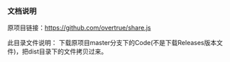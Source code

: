 ### 文档说明

原项目链接：https://github.com/overtrue/share.js

此目录文件说明：
	下载原项目master分支下的Code(不是下载Releases版本文件)，把dist目录下的文件拷贝过来。

